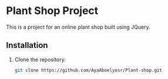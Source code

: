 # Plant Shop Project

This is a project for an online plant shop built using JQuery.

## Installation

1. Clone the repository:
   ```bash
   git clone https://github.com/AyaAboelyosr/Plant-shop.git

